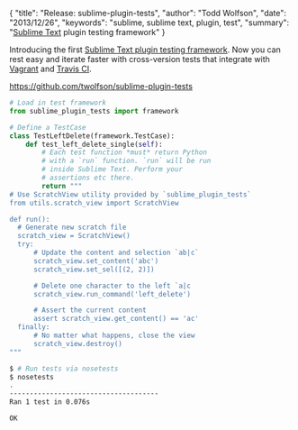 {
  "title": "Release: sublime-plugin-tests",
  "author": "Todd Wolfson",
  "date": "2013/12/26",
  "keywords": "sublime, sublime text, plugin, test",
  "summary": "[Sublime Text](http://sublimetext.com/) plugin testing framework"
}

Introducing the first [Sublime Text plugin testing framework][plugin-tests]. Now you can rest easy and iterate faster with cross-version tests that integrate with [Vagrant][] and [Travis CI][].

[plugin-tests]: https://github.com/twolfson/sublime-plugin-tests
[Vagrant]: http://www.vagrantup.com/
[Travis CI]: http://travis-ci.org/

https://github.com/twolfson/sublime-plugin-tests

```python
# Load in test framework
from sublime_plugin_tests import framework

# Define a TestCase
class TestLeftDelete(framework.TestCase):
    def test_left_delete_single(self):
        # Each test function *must* return Python
        # with a `run` function. `run` will be run
        # inside Sublime Text. Perform your
        # assertions etc there.
        return """
# Use ScratchView utility provided by `sublime_plugin_tests`
from utils.scratch_view import ScratchView

def run():
  # Generate new scratch file
  scratch_view = ScratchView()
  try:
      # Update the content and selection `ab|c`
      scratch_view.set_content('abc')
      scratch_view.set_sel([(2, 2)])

      # Delete one character to the left `a|c
      scratch_view.run_command('left_delete')

      # Assert the current content
      assert scratch_view.get_content() == 'ac'
  finally:
      # No matter what happens, close the view
      scratch_view.destroy()
"""
```

```bash
$ # Run tests via nosetests
$ nosetests
.
-------------------------------------
Ran 1 test in 0.076s

OK
```
